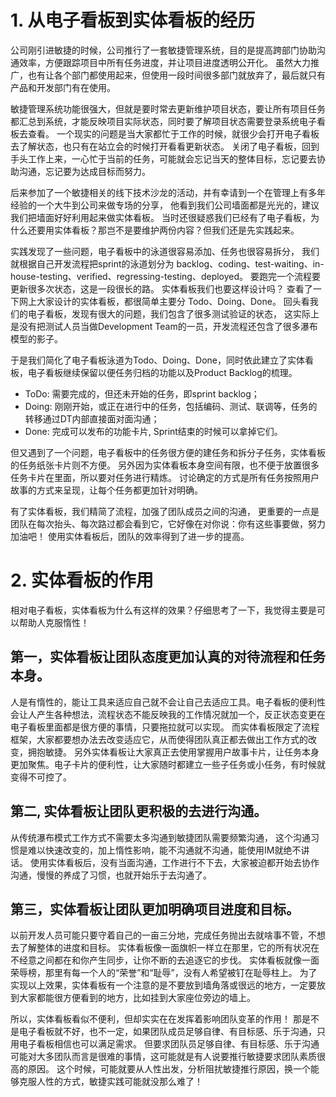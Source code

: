 <!---
markmeta_author: 望哥
markmeta_date: 2018-03-27
markmeta_title: 从电子看板到实体看板
markmeta_categories: agile
markmeta_tags: kanban,management

-->

# 1. 从电子看板到实体看板的经历

公司刚引进敏捷的时候，公司推行了一套敏捷管理系统，目的是提高跨部门协助沟通效率，方便跟踪项目中所有任务进度，并让项目进度透明公开化。
虽然大力推广，也有让各个部门都使用起来，但使用一段时间很多部门就放弃了，最后就只有产品和开发部门有在使用。

敏捷管理系统功能很强大，但就是要时常去更新维护项目状态，要让所有项目任务都汇总到系统，才能反映项目实际状态，同时要了解项目状态需要登录系统电子看板去查看。
一个现实的问题是当大家都忙于工作的时候，就很少会打开电子看板去了解状态，也只有在站立会的时候打开看看更新状态。
关闭了电子看板，回到手头工作上来，一心忙于当前的任务，可能就会忘记当天的整体目标，忘记要去协助沟通，忘记要为达成目标而努力。

后来参加了一个敏捷相关的线下技术沙龙的活动，并有幸请到一个在管理上有多年经验的一个大牛到公司来做专场的分享，
他看到我们公司墙面都是光光的，建议我们把墙面好好利用起来做实体看板。
当时还很疑惑我们已经有了电子看板，为什么还要用实体看板？那岂不是要维护两份内容？但我们还是先实践起来。

实践发现了一些问题，电子看板中的泳道很容易添加、任务也很容易拆分，
我们就根据自己开发流程把sprint的泳道划分为 backlog、coding、test-waiting、in-house-testing、verified、regressing-testing、deployed。
要跑完一个流程要更新很多次状态，这是一段很长的路。
实体看板我们也要这样设计吗？
查看了一下网上大家设计的实体看板，都很简单主要分 Todo、Doing、Done。
回头看我们的电子看板，发现有很大的问题，我们包含了很多测试验证的状态，
这实际上是没有把测试人员当做Development Team的一员，开发流程还包含了很多瀑布模型的影子。

于是我们简化了电子看板泳道为Todo、Doing、Done，同时依此建立了实体看板，电子看板继续保留以便任务归档的功能以及Product Backlog的梳理。
- ToDo: 需要完成的，但还未开始的任务，即sprint backlog；
- Doing: 刚刚开始，或正在进行中的任务，包括编码、测试、联调等，任务的转移通过DT内部直接面对面沟通；
- Done: 完成可以发布的功能卡片, Sprint结束的时候可以拿掉它们。


但又遇到了一个问题，电子看板中的任务很方便的建任务和拆分子任务，实体看板的任务纸张卡片则不方便。
另外因为实体看板本身空间有限，也不便于放置很多任务卡片在里面，所以要对任务进行精炼。
讨论确定的方式是所有任务按照用户故事的方式来呈现，让每个任务都更加针对明确。

有了实体看板，我们精简了流程，加强了团队成员之间的沟通，
更重要的一点是团队在每次抬头、每次路过都会看到它，它好像在对你说：你有这些事要做，努力加油吧！
使用实体看板后，团队的效率得到了进一步的提高。



# 2. 实体看板的作用

相对电子看板，实体看板为什么有这样的效果？仔细思考了一下，我觉得主要是可以帮助人克服惰性！

## 第一，实体看板让团队态度更加认真的对待流程和任务本身。
人是有惰性的，能让工具来适应自己就不会让自己去适应工具。电子看板的便利性会让人产生各种想法，流程状态不能反映我的工作情况就加一个，反正状态变更在电子看板里面都是很方便的事情，只要拖拉就可以实现。
而实体看板限定了流程框架，大家都要想办法去改变适应它，从而使得团队真正都去做出工作方式的改变，拥抱敏捷。
另外实体看板让大家真正去使用掌握用户故事卡片，让任务本身更加聚焦。电子卡片的便利性，让大家随时都建立一些子任务或小任务，有时候就变得不可控了。

## 第二, 实体看板让团队更积极的去进行沟通。
从传统瀑布模式工作方式不需要太多沟通到敏捷团队需要频繁沟通，
这个沟通习惯是难以快速改变的，加上惰性影响，能不沟通就不沟通，能使用IM就绝不讲话。
使用实体看板后，没有当面沟通，工作进行不下去，大家被迫都开始去协作沟通，慢慢的养成了习惯，也就开始乐于去沟通了。

## 第三，实体看板让团队更加明确项目进度和目标。
以前开发人员可能只要守着自己的一亩三分地，完成任务抛出去就啥事不管，不想去了解整体的进度和目标。
实体看板像一面旗帜一样立在那里，它的所有状况在不经意之间都在和你产生同步，让你不断的去追逐它的步伐。
实体看板就像一面荣辱榜，那里有每一个人的“荣誉”和“耻辱”，没有人希望被钉在耻辱柱上。
为了实现以上效果，实体看板有一个注意的是不要放到墙角落或很远的地方，一定要放到大家都能很方便看到的地方，比如挂到大家座位旁边的墙上。


所以，实体看板看似不便利，但却实实在在发挥着影响团队变革的作用！
那是不是电子看板就不好，也不一定，如果团队成员足够自律、有目标感、乐于沟通，只用电子看板相信也可以满足需求。
但要求团队员足够自律、有目标感、乐于沟通可能对大多团队而言是很难的事情，这可能就是有人说要推行敏捷要求团队素质很高的原因。
这个时候，可能就要从人性出发，分析阻扰敏捷推行原因，换一个能够克服人性的方式，敏捷实践可能就没那么难了！






